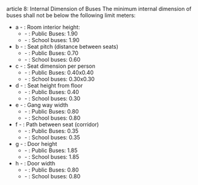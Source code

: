 article 8: Internal Dimension of Buses
The minimum internal dimension of buses shall not be below the following limit meters:
<ul>
			<li>a - : Room interior height:<ul>
						<li> - : Public Buses: 1.90<ul>
						</ul></li>						<li> - : School buses: 1.90<ul>
						</ul></li>			</ul></li>			<li>b - : Seat pitch (distance between seats)<ul>
						<li> - : Public Buses: 0.70<ul>
						</ul></li>						<li> - : School buses: 0.60<ul>
						</ul></li>			</ul></li>			<li>c - : Seat dimension per person<ul>
						<li> - : Public Buses: 0.40x0.40<ul>
						</ul></li>						<li> - : School buses: 0.30x0.30<ul>
						</ul></li>			</ul></li>			<li>d - : Seat height from floor<ul>
						<li> - : Public Buses: 0.40<ul>
						</ul></li>						<li> - : School buses: 0.30<ul>
						</ul></li>			</ul></li>			<li>e - : Gang way width<ul>
						<li> - : Public Buses: 0.80<ul>
						</ul></li>						<li> - : School buses: 0.80<ul>
						</ul></li>			</ul></li>			<li>f - : Path between seat (corridor)<ul>
						<li> - : Public Buses: 0.35<ul>
						</ul></li>						<li> - : School buses: 0.35<ul>
						</ul></li>			</ul></li>			<li>g - : Door height<ul>
						<li> - : Public Buses: 1.85<ul>
						</ul></li>						<li> - : School buses: 1.85<ul>
						</ul></li>			</ul></li>			<li>h - : Door width<ul>
						<li> - : Public Buses: 0.80<ul>
						</ul></li>						<li> - : School buses: 0.80<ul>
						</ul></li>			</ul></li></ul>